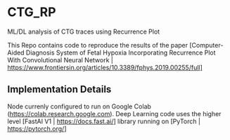 # CTG_RP
ML/DL analysis of CTG traces using Recurrence Plot

This Repo contains code to reproduce the results of the paper [Computer-Aided Diagnosis System of Fetal Hypoxia Incorporating Recurrence Plot With Convolutional Neural Network | https://www.frontiersin.org/articles/10.3389/fphys.2019.00255/full]

## Implementation Details

Node currenly configured to run on Google Colab (https://colab.research.google.com).  Deep Learning code uses the higher level [FastAI V1 | https://docs.fast.ai/] library running on [PyTorch | https://pytorch.org/]


